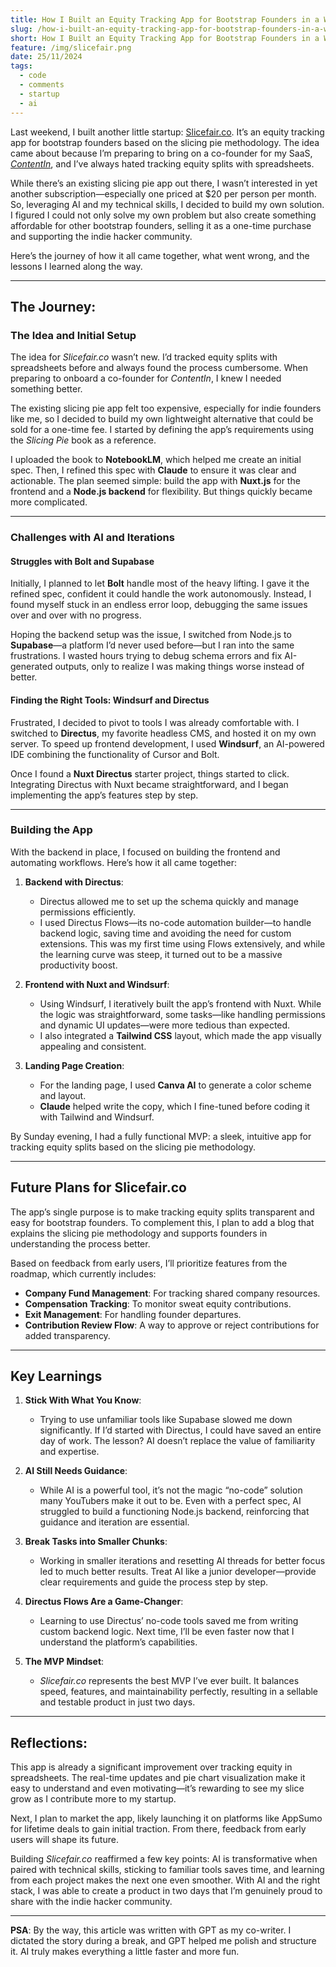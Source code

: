 ```yaml
---
title: How I Built an Equity Tracking App for Bootstrap Founders in a Weekend
slug: /how-i-built-an-equity-tracking-app-for-bootstrap-founders-in-a-weekend
short: How I Built an Equity Tracking App for Bootstrap Founders in a Weekend
feature: /img/slicefair.png
date: 25/11/2024
tags:
  - code
  - comments
  - startup
  - ai
---
```


Last weekend, I built another little startup: [Slicefair.co](https://slicefair.co). It’s an equity tracking app for bootstrap founders based on the slicing pie methodology. The idea came about because I’m preparing to bring on a co-founder for my SaaS, *[ContentIn](https://contentin.io)*, and I’ve always hated tracking equity splits with spreadsheets.

While there’s an existing slicing pie app out there, I wasn’t interested in yet another subscription—especially one priced at $20 per person per month. So, leveraging AI and my technical skills, I decided to build my own solution. I figured I could not only solve my own problem but also create something affordable for other bootstrap founders, selling it as a one-time purchase and supporting the indie hacker community.

Here’s the journey of how it all came together, what went wrong, and the lessons I learned along the way.

---

## **The Journey:**

### The Idea and Initial Setup

The idea for *Slicefair.co* wasn’t new. I’d tracked equity splits with spreadsheets before and always found the process cumbersome. When preparing to onboard a co-founder for *ContentIn*, I knew I needed something better. 

The existing slicing pie app felt too expensive, especially for indie founders like me, so I decided to build my own lightweight alternative that could be sold for a one-time fee. I started by defining the app’s requirements using the *Slicing Pie* book as a reference.

I uploaded the book to **NotebookLM**, which helped me create an initial spec. Then, I refined this spec with **Claude** to ensure it was clear and actionable. The plan seemed simple: build the app with **Nuxt.js** for the frontend and a **Node.js backend** for flexibility. But things quickly became more complicated.

---

### Challenges with AI and Iterations

#### Struggles with Bolt and Supabase

Initially, I planned to let **Bolt** handle most of the heavy lifting. I gave it the refined spec, confident it could handle the work autonomously. Instead, I found myself stuck in an endless error loop, debugging the same issues over and over with no progress. 

Hoping the backend setup was the issue, I switched from Node.js to **Supabase**—a platform I’d never used before—but I ran into the same frustrations. I wasted hours trying to debug schema errors and fix AI-generated outputs, only to realize I was making things worse instead of better.

#### Finding the Right Tools: Windsurf and Directus

Frustrated, I decided to pivot to tools I was already comfortable with. I switched to **Directus**, my favorite headless CMS, and hosted it on my own server. To speed up frontend development, I used **Windsurf**, an AI-powered IDE combining the functionality of Cursor and Bolt.

Once I found a **Nuxt Directus** starter project, things started to click. Integrating Directus with Nuxt became straightforward, and I began implementing the app’s features step by step.

---

### Building the App

With the backend in place, I focused on building the frontend and automating workflows. Here’s how it all came together:

1. **Backend with Directus**:
   - Directus allowed me to set up the schema quickly and manage permissions efficiently.
   - I used Directus Flows—its no-code automation builder—to handle backend logic, saving time and avoiding the need for custom extensions. This was my first time using Flows extensively, and while the learning curve was steep, it turned out to be a massive productivity boost.

2. **Frontend with Nuxt and Windsurf**:
   - Using Windsurf, I iteratively built the app’s frontend with Nuxt. While the logic was straightforward, some tasks—like handling permissions and dynamic UI updates—were more tedious than expected.
   - I also integrated a **Tailwind CSS** layout, which made the app visually appealing and consistent.

3. **Landing Page Creation**:
   - For the landing page, I used **Canva AI** to generate a color scheme and layout.
   - **Claude** helped write the copy, which I fine-tuned before coding it with Tailwind and Windsurf.

By Sunday evening, I had a fully functional MVP: a sleek, intuitive app for tracking equity splits based on the slicing pie methodology.

---

## **Future Plans for Slicefair.co**

The app’s single purpose is to make tracking equity splits transparent and easy for bootstrap founders. To complement this, I plan to add a blog that explains the slicing pie methodology and supports founders in understanding the process better.

Based on feedback from early users, I’ll prioritize features from the roadmap, which currently includes:
- **Company Fund Management**: For tracking shared company resources.
- **Compensation Tracking**: To monitor sweat equity contributions.
- **Exit Management**: For handling founder departures.
- **Contribution Review Flow**: A way to approve or reject contributions for added transparency.

---

## **Key Learnings**

1. **Stick With What You Know**:
   - Trying to use unfamiliar tools like Supabase slowed me down significantly. If I’d started with Directus, I could have saved an entire day of work. The lesson? AI doesn’t replace the value of familiarity and expertise.

2. **AI Still Needs Guidance**:
   - While AI is a powerful tool, it’s not the magic “no-code” solution many YouTubers make it out to be. Even with a perfect spec, AI struggled to build a functioning Node.js backend, reinforcing that guidance and iteration are essential.

3. **Break Tasks into Smaller Chunks**:
   - Working in smaller iterations and resetting AI threads for better focus led to much better results. Treat AI like a junior developer—provide clear requirements and guide the process step by step.

4. **Directus Flows Are a Game-Changer**:
   - Learning to use Directus’ no-code tools saved me from writing custom backend logic. Next time, I’ll be even faster now that I understand the platform’s capabilities.

5. **The MVP Mindset**:
   - *Slicefair.co* represents the best MVP I’ve ever built. It balances speed, features, and maintainability perfectly, resulting in a sellable and testable product in just two days.

---

## **Reflections:**

This app is already a significant improvement over tracking equity in spreadsheets. The real-time updates and pie chart visualization make it easy to understand and even motivating—it’s rewarding to see my slice grow as I contribute more to my startup.

Next, I plan to market the app, likely launching it on platforms like AppSumo for lifetime deals to gain initial traction. From there, feedback from early users will shape its future.

Building *Slicefair.co* reaffirmed a few key points: AI is transformative when paired with technical skills, sticking to familiar tools saves time, and learning from each project makes the next one even smoother. With AI and the right stack, I was able to create a product in two days that I’m genuinely proud to share with the indie hacker community.

---

**PSA**: By the way, this article was written with GPT as my co-writer. I dictated the story during a break, and GPT helped me polish and structure it. AI truly makes everything a little faster and more fun.